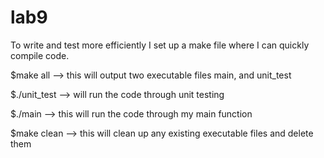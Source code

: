 # lab9

To write and test more efficiently I set up a make file where I can quickly compile code.

$make all  –> this will output two executable files main, and unit_test

$./unit_test  –> will run the code through unit testing

$./main  –> this will run the code through my main function

$make clean  –> this will clean up any existing executable files and delete them
